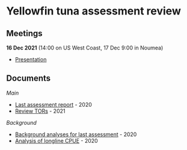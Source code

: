 # Yellowfin tuna assessment review

## Meetings

**16 Dec 2021** (14:00 on US West Coast, 17 Dec 9:00 in Noumea)

- [Presentation](pdf/yft_review_2021_12_17.pdf)

## Documents

*Main*

- [Last assessment report](pdf/WCPFC-SC16-SA-WP-04_YFT_stock_assessment_2020_Rev3.pdf) - 2020
- [Review TORs](pdf/WCPFC-SC17-2021-SA-WP-06_OFP_SPC_Draft_TOR_YFT_review.pdf) - 2021

*Background*

- [Background analyses for last assessment](pdf/WCPFC-SC16-SA-IP-06_BET_YFT_assess_back_analysesFNL.pdf) - 2020
- [Analysis of longline CPUE](pdf/WCPFC-SC16-SA-IP-07_CPUE_anal_bet_yft_FINAL.pdf) - 2020
